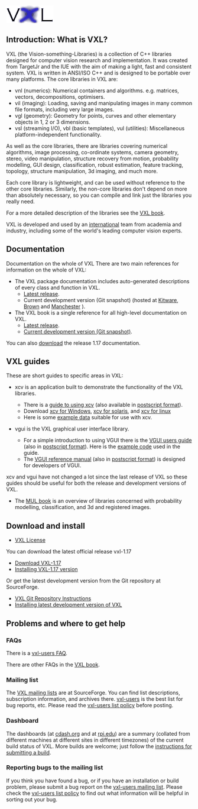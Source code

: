 ![VXL](logo1-quant.gif)
## Introduction: What is VXL?
VXL (the Vision-something-Libraries) is a collection of C++ libraries designed for computer vision research and implementation. It was created from TargetJr and the IUE with the aim of making a light, fast and consistent system. VXL is written in ANSI/ISO C++ and is designed to be portable over many platforms. The core libraries in VXL are:

- vnl (numerics): Numerical containers and algorithms. e.g. matrices, vectors, decompositions, optimisers.
- vil (imaging): Loading, saving and manipulating images in many common file formats, including very large images.
- vgl (geometry): Geometry for points, curves and other elementary objects in 1, 2 or 3 dimensions.
- vsl (streaming I/O), vbl (basic templates), vul (utilities): Miscellaneous platform-independent functionality.

As well as the core libraries, there are libraries covering numerical algorithms, image processing, co-ordinate systems, camera geometry, stereo, video manipulation, structure recovery from motion, probability modelling, GUI design, classification, robust estimation, feature tracking, topology, structure manipulation, 3d imaging, and much more.

Each core library is lightweight, and can be used without reference to the other core libraries. Similarly, the non-core libraries don't depend on more than absolutely necessary, so you can compile and link just the libraries you really need.

For a more detailed description of the libraries see the [VXL book](http://public.kitware.com/vxl/doc/release/books/core/book.html).

VXL is developed and used by an [international](http://vxl.sourceforge.net/developers.html) team from academia and industry, including some of the world's leading computer vision experts.

## Documentation
Documentation on the whole of VXL
There are two main references for information on the whole of VXL:

- The VXL package documentation includes auto-generated descriptions of every class and function in VXL.
    - [Latest release](http://public.kitware.com/vxl/doc/release/index.html).
    - Current development version (Git snapshot) (hosted at [Kitware](http://public.kitware.com/vxl/doc/development/index.html), [Brown](http://www.lems.brown.edu/vision/vxl_doc/html/index.html) and [Manchester](http://paine.wiau.man.ac.uk/pub/doc_vxl/) ).
- The VXL book is a single reference for all high-level documentation on VXL.
    - [Latest release](http://public.kitware.com/vxl/doc/release/books/core/book.html).
    - [Current development version (Git snapshot)](http://public.kitware.com/vxl/doc/development/books/core/book.html).

You can also [download](http://sourceforge.net/projects/vxl/) the release 1.17 documentation.

## VXL guides
These are short guides to specific areas in VXL:

- xcv is an application built to demonstrate the functionality of the VXL libraries.
    - There is a [guide to using xcv](http://vxl.sourceforge.net/manuals/xcv/newxcv.html) (also available in [postscript format](http://vxl.sourceforge.net/manuals/xcv.ps.gz)).
    - Download [xcv for Windows](http://vxl.sourceforge.net/manuals/xcv.zip), [xcv for solaris](http://vxl.sourceforge.net/manuals/xcv-SunOS5.bin.gz), and [xcv for linux](http://vxl.sourceforge.net/manuals/xcv-linux.bin.gz)
    - Here is some [example data](http://vxl.sourceforge.net/manuals/xcvdata.tar.gz) suitable for use with xcv.

- vgui is the VXL graphical user interface library.
    - For a simple introduction to using VGUI there is the [VGUI users guide](http://vxl.sourceforge.net/manuals/vgui_users_guide/index.html) (also in [postscript format](http://vxl.sourceforge.net/manuals/vgui_users_guide.ps.gz)). Here is the [example code](http://vxl.sourceforge.net/manuals/examples-tutorial.tar.gz) used in the guide.
    - The [VGUI reference manual](http://vxl.sourceforge.net/manuals/vgui_ref_manual/index.html) (also in [postscript format](http://vxl.sourceforge.net/manuals/vgui_ref_manual.ps.gz)) is designed for developers of VGUI.

xcv and vgui have not changed a lot since the last release of VXL so these guides should be useful for both the release and development versions of VXL.

- The [MUL book](http://public.kitware.com/vxl/doc/release/books/contrib/mul/book.html) is an overview of libraries concerned with probability modelling, classification, and 3d and registered images.

## Download and install

- [VXL License](https://sourceforge.net/p/vxl/git/ci/master/tree/core/vxl_copyright.h)

You can download the latest official release vxl-1.17

- [Download VXL-1.17](http://sourceforge.net/projects/vxl/)
- [Installing VXL-1.17 version](http://vxl.sourceforge.net/releases/install-release.html)

Or get the latest development version from the Git repository at SourceForge.

- [VXL Git Repository Instructions](https://sourceforge.net/p/vxl/wiki/Git/)
- [Installing latest development version of VXL](http://vxl.sourceforge.net/releases/install-latest.html)

## Problems and where to get help
### FAQs

There is a [vxl-users FAQ](http://vxl.sourceforge.net/vxl-users-faq.html).

There are other FAQs in the [VXL book](http://public.kitware.com/vxl/doc/release/books/core/book.html).

### Mailing list

The [VXL mailing lists](http://sourceforge.net/mail/?group_id=24293) are at SourceForge. You can find list descriptions, subscription information, and archives there. [vxl-users](http://lists.sourceforge.net/lists/listinfo/vxl-users) is the best list for bug reports, etc. Please read the [vxl-users list policy](http://vxl.sourceforge.net/vxl-users-policy.html) before posting.

### Dashboard

The dashboards (at [cdash.org](http://www.cdash.org/CDash/index.php?project=vxl) and at [rpi.edu](http://www.cs.rpi.edu/research/groups/vxl/Testing/Dashboard/MostRecentResults-Nightly/Dashboard.html)) are a summary (collated from different machines at different sites in different timezones) of the current build status of VXL. More builds are welcome; just follow the [instructions for submitting a build](http://vxl.sourceforge.net/submit-build.html).

### Reporting bugs to the mailing list

If you think you have found a bug, or if you have an installation or build problem, please submit a bug report on the [vxl-users mailing list](http://lists.sourceforge.net/lists/listinfo/vxl-users). Please check the [vxl-users list policy](http://vxl.sourceforge.net/vxl-users-policy.html) to find out what information will be helpful in sorting out your bug.
